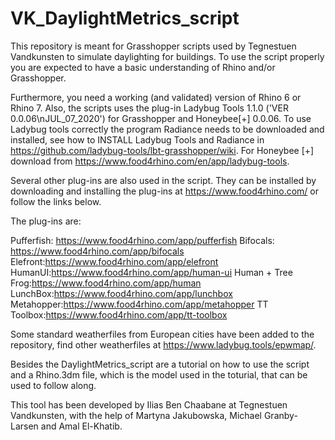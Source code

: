 # VK_DaylightMetrics_script

This repository is meant for Grasshopper scripts used by Tegnestuen Vandkunsten to simulate daylighting for buildings. To use the script properly you are expected to have a basic understanding of Rhino and/or Grasshopper. 

Furthermore, you need a working (and validated) version of Rhino 6 or Rhino 7. Also, the scripts uses the plug-in Ladybug Tools 1.1.0 ('VER 0.0.06\nJUL_07_2020') for Grasshopper and Honeybee[+] 0.0.06. To use Ladybug tools correctly the program Radiance needs to be downloaded and installed, see how to INSTALL Ladybug Tools and Radiance in https://github.com/ladybug-tools/lbt-grasshopper/wiki. For Honeybee [+] download from https://www.food4rhino.com/en/app/ladybug-tools.

Several other plug-ins are also used in the script. They can be installed by  downloading and installing the plug-ins  at https://www.food4rhino.com/ or follow the links below. 

The plug-ins are:

Pufferfish: https://www.food4rhino.com/app/pufferfish
Bifocals: https://www.food4rhino.com/app/bifocals
Elefront:https://www.food4rhino.com/app/elefront
HumanUI:https://www.food4rhino.com/app/human-ui
Human + Tree Frog:https://www.food4rhino.com/app/human
LunchBox:https://www.food4rhino.com/app/lunchbox
Metahopper:https://www.food4rhino.com/app/metahopper
TT Toolbox:https://www.food4rhino.com/app/tt-toolbox

Some standard weatherfiles from European cities have been added to the repository, find other weatherfiles at https://www.ladybug.tools/epwmap/.

Besides the DaylightMetrics_script are a tutorial on how to use the script and a Rhino.3dm file, which is the model used in the toturial, that can be used to follow along. 

This tool has been developed by Ilias Ben Chaabane at Tegnestuen Vandkunsten, with the help of Martyna Jakubowska, Michael Granby-Larsen and Amal El-Khatib. 
